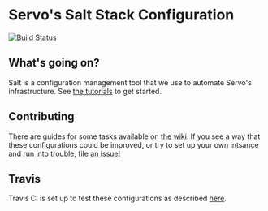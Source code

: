 # Servo's Salt Stack Configuration

[![Build Status](https://travis-ci.org/servo/saltfs.svg)](https://travis-ci.org/servo/saltfs)

## What's going on?

Salt is a configuration management tool that we use to automate Servo's
infrastructure. See [the
tutorials](http://docs.saltstack.com/en/latest/topics/tutorials/) to get
started.

## Contributing

There are guides for some tasks available on [the
wiki](https://github.com/servo/saltfs/wiki). If you see a way that these
configurations could be improved, or try to set up your own intsance and run
into trouble, file [an issue](https://github.com/servo/saltfs/issues/new)!

## Travis

Travis CI is set up to test these configurations as described
[here](https://lambdaops.com/automation/travis/travis%20ci/configuration%20management/continuous%20integration/salt/chef/saltstack/salt%20stack/2014/01/29/travis-for-salt-states/).
